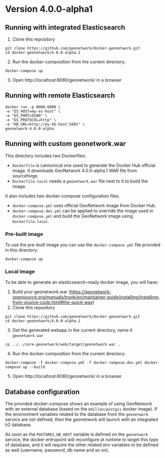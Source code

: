 # Version 4.0.0-alpha1

## Running with integrated Elasticsearch

1. Clone this repository

```shell
git clone https://github.com/geonetwork/docker-geonetwork.git
cd docker-geonetwork/4.0.0-alpha.1
```

2. Run the docker-composition from the current directory:

```shell
docker-compose up
```

3. Open http://localhost:8080/geonetwork/ in a browser



## Running with remote Elasticsearch


```shell
docker run -p 8080:8080 \
-e "ES_HOST=my-es-host" \
-e "ES_PORT=9200" \
-e "ES_PROTOCOL=http" \
-e "KB_URL=http://my-kb-host:5601" \
geonetwork:4.0.0-alpha
```


## Running with custom geonetwork.war


This directory includes two Dockerfiles:
* `Dockerfile` is cannonical one used to generate the Docker Hub official 
image. It downloads GeoNetwork 4.0.0-alpha.1 WAR file from sourceforge.  
* `Dockerfile.local` needs a `geonetwork.war` file next to it to build
the image.

It also includes two docker-compose configuration files.
* `docker-compose.yml` uses official GeoNetwork image from Docker Hub.
* `docker-compose.dev.yml` can be applied to override the image used in 
`docker-compose.yml` and build the GeoNetwork image using `Dockerfile.local`.


### Pre-built image

To use the pre-built image you can use the `docker-compose.yml` file provided 
in this directory:

```shell
docker-compose up 
```

### Local image

To be able to generate an elasticsearch-ready docker image, you will have:

1. Build your geonetwork.war (https://geonetwork-opensource.org/manuals/trunk/en/maintainer-guide/installing/installing-from-source-code.html#the-quick-way)
2. Clone this repository

```shell
git clone https://github.com/geonetwork/docker-geonetwork.git
cd docker-geonetwork/4.0.0-alpha.1
```

3. Get the generated webapp in the current directory, name it `geonetwork.war`

```shell
cp ../../core-geonetwork/web/target/geonetwork.war .
```

4. Run the docker-composition from the current directory:

```shell
docker-compose -f docker-compose.yml -f docker-compose.dev.yml docker-compose up --build
```

5. Open http://localhost:8080/geonetwork/ in a browser

## Database configuration

The provided docker-compose shows an example of using GeoNetwork with an
external database (based on the `mdillon/postgis` docker image). If the
environment variables related to the database from the `geonetwork` service are
not defined, then the geonetwork will launch with an integrated h2 database.

As soon as the `POSTGRES_DB_HOST` variable is defined on the `geonetwork`
service, the docker entrypoint will reconfigure at runtime to target this type
of database, and it will require the other related env variables to be defined
as well (username, password, db name and so on).


